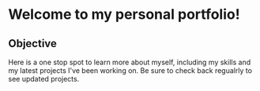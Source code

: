 # Welcome to my personal portfolio!

## Objective

Here is a one stop spot to learn more about myself, including my skills and my latest projects I've been working on. Be sure to check back regualrly to see updated projects.

